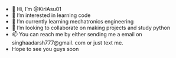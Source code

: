 - 👋 Hi, I’m @KiriAsu01
- 👀 I’m interested in learning code
- 🌱 I’m currently learning mechatronics engineering
- 💞️ I’m looking to collaborate on making projects and study python
- 📫 You can reach me by either sending me a email on singhaadarsh777@gmail. com or just text me.
- Hope to see you guys soon

<!---
KiriAsu01/KiriAsu01 is a ✨ special ✨ repository because its `README.md` (this file) appears on your GitHub profile.
You can click the Preview link to take a look at your changes.
--->
